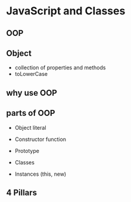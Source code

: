 # JavaScript and Classes

## OOP 

## Object 
- collection of properties and methods 
- toLowerCase 

## why use OOP 

## parts of OOP
- Object literal

- Constructor function 
- Prototype 
- Classes
- Instances (this, new)

## 4 Pillars 